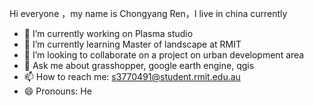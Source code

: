Hi everyone ，my name is Chongyang Ren，I live in china currently

- 🔭 I’m currently working on Plasma studio
- 🌱 I’m currently learning Master of landscape at RMIT
- 👯 I’m looking to collaborate on a project on urban development area
- 💬 Ask me about grasshopper, google earth engine, qgis
- 📫 How to reach me: s3770491@student.rmit.edu.au
- 😄 Pronouns: He
